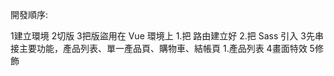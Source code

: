 開發順序:

1建立環境
2切版
3把版盜用在 Vue 環境上
 1.把 路由建立好
 2.把 Sass 引入
3先串接主要功能，產品列表、單一產品頁、購物車、結帳頁
 1.產品列表
4畫面特效
5修飾
